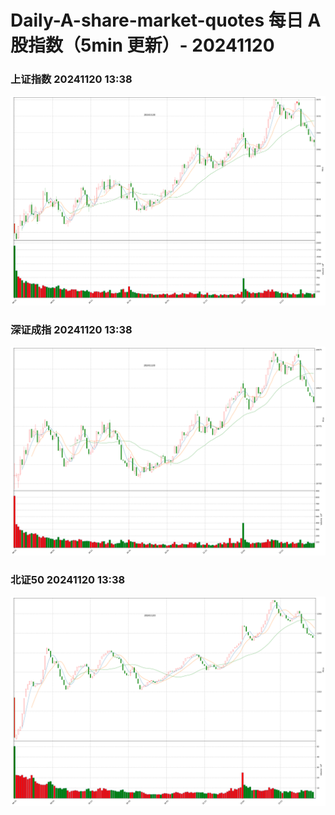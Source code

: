 
# Daily-A-share-market-quotes 每日 A 股指数（5min 更新）- 20241120

### 上证指数 20241120 13:38
![](./fig/2024/11/20241120-sh000001.png)

### 深证成指 20241120 13:38
![](./fig/2024/11/20241120-sz399001.png)

### 北证50 20241120 13:38
![](./fig/2024/11/20241120-bj899050.png)
